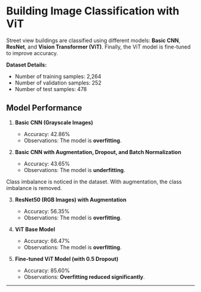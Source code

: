# Building Image Classification with ViT

Street view buildings are classified using different models: **Basic CNN**, **ResNet**, and **Vision Transformer (ViT)**. Finally, the ViT model is fine-tuned to improve accuracy.

**Dataset Details:**

* Number of training samples: 2,264
* Number of validation samples: 252
* Number of test samples: 478

## Model Performance

1. **Basic CNN (Grayscale Images)**

   * Accuracy: 42.86%
   * Observations: The model is **overfitting**.

2. **Basic CNN with Augmentation, Dropout, and Batch Normalization**

   * Accuracy: 43.65%
   * Observations: The model is **underfitting**.

Class imbalance is noticed in the dataset. With augmentation, the class imbalance is removed.

3. **ResNet50 (RGB Images) with Augmentation**

   * Accuracy: 56.35%
   * Observations: The model is **overfitting**.

4. **ViT Base Model**

   * Accuracy: 66.47%
   * Observations: The model is **overfitting**.

5. **Fine-tuned ViT Model (with 0.5 Dropout)**

   * Accuracy: 85.60%
   * Observations: **Overfitting reduced significantly**.

---

